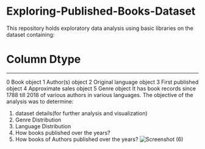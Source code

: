 # Exploring-Published-Books-Dataset
This repository holds exploratory data analysis using basic libraries on the dataset containing:
 #   Column             Dtype 
---  ------             ----- 
 0   Book               object
 1   Author(s)          object
 2   Original language  object
 3   First published    object
 4   Approximate sales  object
 5   Genre              object
 It has book records since 1788 till 2018 of various authors in various languages.
 The objective of the analysis was to determine:
 1. dataset details(for further analysis and visualization)
 2. Genre Distribution
 3. Language Distribution
 4. How books published over the years?
 5. How books of Authors published over the years?
    ![Screenshot (6)](https://github.com/musicallysouled/Exploaring-Published-Books-Dataset/assets/88243330/9d11f87a-e276-4582-a8ae-06ceea564afe)

